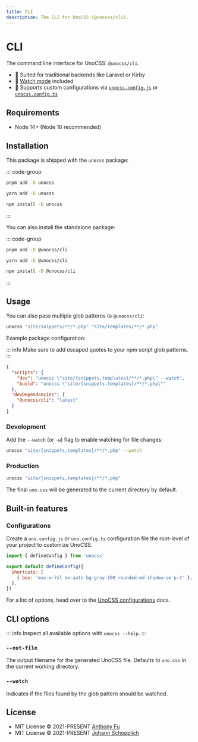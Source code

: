 ```yaml
---
title: CLI
description: The CLI for UnoCSS (@unocss/cli).
---
```


# CLI

The command line interface for UnoCSS: `@unocss/cli`.

- 🍱 Suited for traditional backends like Laravel or Kirby
- 👀 [Watch mode](#development) included
- 🔌 Supports custom configurations via [`unocss.config.js`](#configurations) or [`unocss.config.ts`](#configurations)

## Requirements

- Node 14+ (Node 16 recommended)

## Installation

This package is shipped with the `unocss` package:

::: code-group
  ```bash [pnpm]
  pnpm add -D unocss
  ```
  ```bash [yarn]
  yarn add -D unocss
  ```
  ```bash [npm]
  npm install -D unocss
  ```
:::

You can also install the standalone package:

::: code-group
  ```bash [pnpm]
  pnpm add -D @unocss/cli
  ```
  ```bash [yarn]
  yarn add -D @unocss/cli
  ```
  ```bash [npm]
  npm install -D @unocss/cli
  ```
:::

## Usage

You can also pass multiple glob patterns to `@unocss/cli`:

```bash
unocss "site/snippets/**/*.php" "site/templates/**/*.php"
```

Example package configuration:

::: info
Make sure to add escaped quotes to your npm script glob patterns.
:::

```json
{
  "scripts": {
    "dev": "unocss \"site/{snippets,templates}/**/*.php\" --watch",
    "build": "unocss \"site/{snippets,templates}/**/*.php\""
  },
  "devDependencies": {
    "@unocss/cli": "latest"
  }
}
```

### Development

Add the `--watch` (or `-w`) flag to enable watching for file changes:

```bash
unocss "site/{snippets,templates}/**/*.php" --watch
```

### Production

```bash
unocss "site/{snippets,templates}/**/*.php"
```

The final `uno.css` will be generated to the current directory by default.

## Built-in features

### Configurations

Create a `uno.config.js` or `uno.config.ts` configuration file the root-level of your project to customize UnoCSS.

```js
import { defineConfig } from 'unocss'

export default defineConfig({
  shortcuts: [
    { box: 'max-w-7xl mx-auto bg-gray-100 rounded-md shadow-sm p-4' },
  ],
})
```

For a list of options, head over to the [UnoCSS configurations](https://github.com/unocss/unocss#configurations) docs.

## CLI options

::: info
Inspect all available options with `unocss --help`.
:::

### `--out-file`

The output filename for the generated UnoCSS file. Defaults to `uno.css` in the current working directory.

### `--watch`

Indicates if the files found by the glob pattern should be watched.

## License

- MIT License &copy; 2021-PRESENT [Anthony Fu](https://github.com/antfu)
- MIT License &copy; 2021-PRESENT [Johann Schopplich](https://github.com/johannschopplich)
